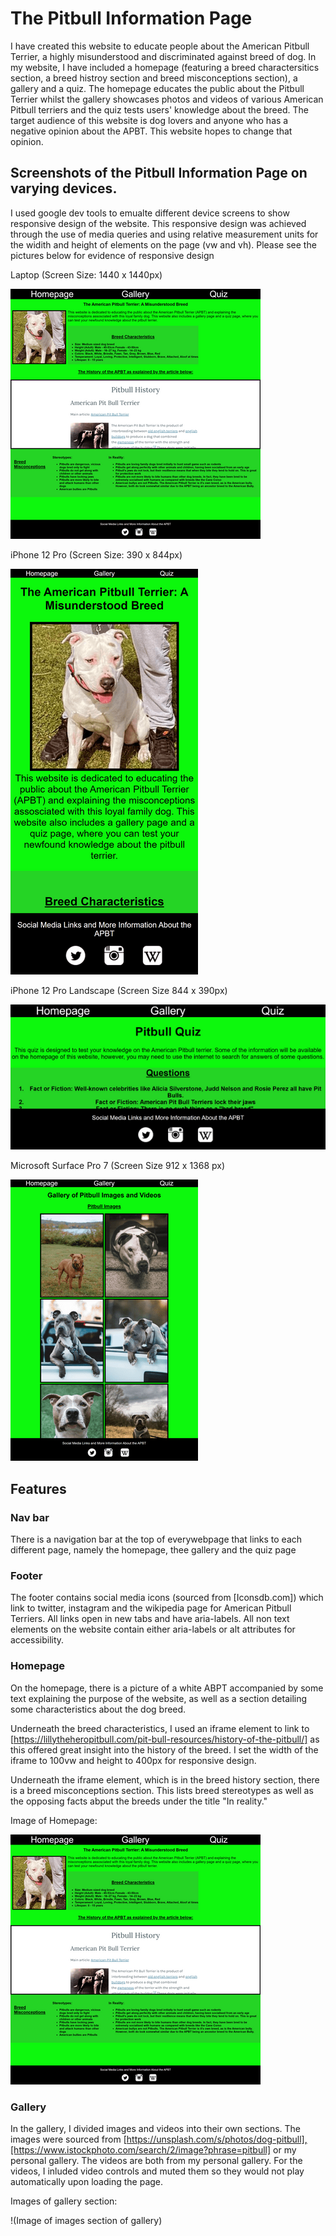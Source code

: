 # The Pitbull Information Page

I have created this website to educate people about the American Pitbull Terrier, a highly misunderstood and discriminated against breed of dog. In my website, I have included a homepage (featuring a breed charactersitics section, a breed histroy section and breed misconceptions section), a gallery and a quiz. The homepage educates the public about the Pitbull Terrier whilst the gallery showcases photos and videos of various American Pitbull terriers and the quiz tests users' knowledge about the breed. The target audience of this website is dog lovers and anyone who has a negative opinion about the APBT. This website hopes to change that opinion.

## Screenshots of the Pitbull Information Page on varying devices.

I used google dev tools to emualte different device screens to show responsive design of the website. This responsive design was achieved through the use of media queries and using relative measurement units for the widith and height of elements on the page (vw and vh).  Please see the pictures below for evidence of responsive design

Laptop (Screen Size: 1440 x 1440px)

![Laptop 1440x1440 display of website](assets/readmepics/Laptop-1440x1440.png)

iPhone 12 Pro (Screen Size: 390 x 844px)

![iPhone 12 Pro displaying website](assets/readmepics/iPhone12Pro-390x844.png)

iPhone 12 Pro Landscape (Screen Size 844 x 390px)

![iPhone 12 Pro displaying website in landscape](assets/readmepics/iPhone12Pro-Landscape.png)

Microsoft Surface Pro 7 (Screen Size 912 x 1368 px)

![Microsoft Surface Pro 7 displaying website](assets/readmepics/SurfacePro7-912x1368.png)

## Features

### Nav bar 

There is a navigation bar at the top of everywebpage that links to each different page, namely the homepage, thee gallery and the quiz page

### Footer

The footer contains social media icons (sourced from [Iconsdb.com]) which link to twitter, instagram and the wikipedia page for American Pitbull Terriers. All links open in new tabs and have aria-labels. All non text elements on the website contain either aria-labels or alt attributes for accessibility. 

### Homepage

On the homepage, there is a picture of a white ABPT accompanied by some text explaining the purpose of the website, as well as a section detailing some characteristics about the dog breed. 

Underneath the breed characteristics, I used an iframe element to link to [https://lillytheheropitbull.com/pit-bull-resources/history-of-the-pitbull/] as this offered great insight into the history of the breed. I set the width of the iframe to 100vw and height to 400px for responsive design. 

Underneath the iframe element, which is in the breed history section, there is a breed misconceptions section. This lists breed stereotypes as well as the opposing facts abput the breeds under the title "In reality."

Image of Homepage:

![Image of homepage of website](assets/readmepics/Laptop-1440x1440.png)

### Gallery

In the gallery, I divided images and videos into their own sections. The images were sourced from [https://unsplash.com/s/photos/dog-pitbull],[https://www.istockphoto.com/search/2/image?phrase=pitbull] or my personal gallery. The videos are both from my personal gallery. For the videos, I inluded video controls and muted them so they would not play automatically upon loading the page.

Images of gallery section:

!(Image of images section of gallery)
